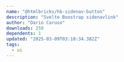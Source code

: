 ```yaml
---
name: "@htmlbricks/hb-sidenav-button"
description: "Svelte Boostrap sidenavlink"
author: "Dario Caruso"
downloads: 259
dependents: 1
updated: "2025-03-09T03:10:34.382Z"
tags: 
  - ui
---
```

